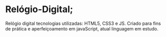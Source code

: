 # Relógio-Digital;

Relógio digital tecnologias utilizadas: HTML5, CSS3 e JS.
Criado para fins de prática e aperfeiçoamento em javaScript, atual linguagem em estudo.
